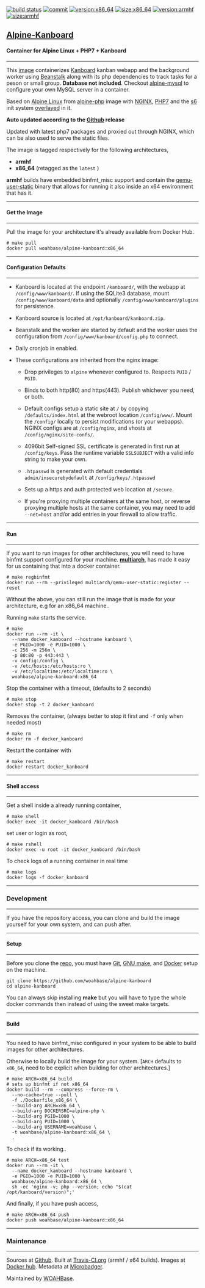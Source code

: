 [![build status][251]][232] [![commit][255]][231] [![version:x86_64][256]][235] [![size:x86_64][257]][235] [![version:armhf][258]][236] [![size:armhf][259]][236]

## [Alpine-Kanboard][234]
#### Container for Alpine Linux + PHP7 + Kanboard
---

This [image][233] containerizes [Kanboard][137] kanban webapp and
the background worker using [Beanstalk][140] along with its php
dependencies to track tasks for a peson or small group.
**Database not included**. Checkout [alpine-mysql][139] to
configure your own MySQL server in a container.

Based on [Alpine Linux][131] from [alpine-php][132] image with
[NGINX][135], [PHP7][136] and the [s6][133] init system
[overlayed][134] in it.

**Auto updated according to the [Github][138] release**

Updated with latest php7 packages and proxied out through NGINX,
which can be also used to serve the static files.

The image is tagged respectively for the following architectures,
* **armhf**
* **x86_64** (retagged as the `latest` )

**armhf** builds have embedded binfmt_misc support and contain the
[qemu-user-static][105] binary that allows for running it also inside
an x64 environment that has it.

---
#### Get the Image
---

Pull the image for your architecture it's already available from
Docker Hub.

```
# make pull
docker pull woahbase/alpine-kanboard:x86_64
```

---
#### Configuration Defaults
---

* Kanboard is located at the endpoint `/kanboard/`, with the
  webapp at `/config/www/kanboard/`. If using the SQLite3
  database, mount `/config/www/kanboard/data` and optionally
  `/config/www/kanboard/plugins` for persistence.

* Kanboard source is located at `/opt/kanboard/kanboard.zip`.

* Beanstalk and the worker are started by default and the worker
  uses the configuration from `/config/www/kanboard/config.php` to
  connect.

* Daily cronjob in enabled.

* These configurations are inherited from the nginx image:

    * Drop privileges to `alpine` whenever configured to. Respects
      `PUID` / `PGID`.

    * Binds to both http(80) and https(443). Publish whichever you
      need, or both.

    * Default configs setup a static site at `/` by copying
      `/defaults/index.html` at the webroot location
      `/config/www/`.  Mount the `/config/` locally to persist
      modifications (or your webapps). NGINX configs are at
      `/config/nginx`, and vhosts at `/config/nginx/site-confs/`.

    * 4096bit Self-signed SSL certificate is generated in first
      run at `/config/keys`. Pass the runtime variable
      `SSLSUBJECT` with a valid info string to make your own.

    * `.htpasswd` is generated with default credentials
      `admin/insecurebydefault` at `/config/keys/.htpasswd`

    * Sets up a https and auth protected web location at `/secure`.

    * If you're proxying multiple containers at the same host, or
      reverse proxying multiple hosts at the same container, you
      may need to add `--net=host` and/or add entries in your
      firewall to allow traffic.

---
#### Run
---

If you want to run images for other architectures, you will need
to have binfmt support configured for your machine. [**multiarch**][104],
has made it easy for us containing that into a docker container.

```
# make regbinfmt
docker run --rm --privileged multiarch/qemu-user-static:register --reset
```

Without the above, you can still run the image that is made for your
architecture, e.g for an x86_64 machine..

Running `make` starts the service.

```
# make
docker run --rm -it \
  --name docker_kanboard --hostname kanboard \
  -e PGID=1000 -e PUID=1000 \
  -c 256 -m 256m \
  -p 80:80 -p 443:443 \
  -v config:/config \
  -v /etc/hosts:/etc/hosts:ro \
  -v /etc/localtime:/etc/localtime:ro \
  woahbase/alpine-kanboard:x86_64
```

Stop the container with a timeout, (defaults to 2 seconds)

```
# make stop
docker stop -t 2 docker_kanboard
```

Removes the container, (always better to stop it first and `-f`
only when needed most)

```
# make rm
docker rm -f docker_kanboard
```

Restart the container with

```
# make restart
docker restart docker_kanboard
```

---
#### Shell access
---

Get a shell inside a already running container,

```
# make shell
docker exec -it docker_kanboard /bin/bash
```

set user or login as root,

```
# make rshell
docker exec -u root -it docker_kanboard /bin/bash
```

To check logs of a running container in real time

```
# make logs
docker logs -f docker_kanboard
```

---
### Development
---

If you have the repository access, you can clone and
build the image yourself for your own system, and can push after.

---
#### Setup
---

Before you clone the [repo][231], you must have [Git][101], [GNU make][102],
and [Docker][103] setup on the machine.

```
git clone https://github.com/woahbase/alpine-kanboard
cd alpine-kanboard
```
You can always skip installing **make** but you will have to
type the whole docker commands then instead of using the sweet
make targets.

---
#### Build
---

You need to have binfmt_misc configured in your system to be able
to build images for other architectures.

Otherwise to locally build the image for your system.
[`ARCH` defaults to `x86_64`, need to be explicit when building
for other architectures.]

```
# make ARCH=x86_64 build
# sets up binfmt if not x86_64
docker build --rm --compress --force-rm \
  --no-cache=true --pull \
  -f ./Dockerfile_x86_64 \
  --build-arg ARCH=x86_64 \
  --build-arg DOCKERSRC=alpine-php \
  --build-arg PGID=1000 \
  --build-arg PUID=1000 \
  --build-arg USERNAME=woahbase \
  -t woahbase/alpine-kanboard:x86_64 \
  .
```

To check if its working..

```
# make ARCH=x86_64 test
docker run --rm -it \
  --name docker_kanboard --hostname kanboard \
  -e PGID=1000 -e PUID=1000 \
  woahbase/alpine-kanboard:x86_64 \
  sh -ec 'nginx -v; php --version; echo "$(cat /opt/kanboard/version)";'
```

And finally, if you have push access,

```
# make ARCH=x86_64 push
docker push woahbase/alpine-kanboard:x86_64
```

---
### Maintenance
---

Sources at [Github][106]. Built at [Travis-CI.org][107] (armhf / x64 builds). Images at [Docker hub][108]. Metadata at [Microbadger][109].

Maintained by [WOAHBase][204].

[101]: https://git-scm.com
[102]: https://www.gnu.org/software/make/
[103]: https://www.docker.com
[104]: https://hub.docker.com/r/multiarch/qemu-user-static/
[105]: https://github.com/multiarch/qemu-user-static/releases/
[106]: https://github.com/
[107]: https://travis-ci.org/
[108]: https://hub.docker.com/
[109]: https://microbadger.com/

[131]: https://alpinelinux.org/
[132]: https://hub.docker.com/r/woahbase/alpine-php
[133]: https://skarnet.org/software/s6/
[134]: https://github.com/just-containers/s6-overlay
[135]: https://nginx.org
[136]: http://php.net/
[137]: https://kanboard.org/
[138]: https://github.com/kanboard/kanboard/releases
[139]: https://hub.docker.com/r/woahbase/alpine-mysql
[140]: http://kr.github.io/beanstalkd/

[201]: https://github.com/woahbase
[202]: https://travis-ci.org/woahbase/
[203]: https://hub.docker.com/u/woahbase
[204]: https://woahbase.online/

[231]: https://github.com/woahbase/alpine-kanboard
[232]: https://travis-ci.org/woahbase/alpine-kanboard
[233]: https://hub.docker.com/r/woahbase/alpine-kanboard
[234]: https://woahbase.online/#/images/alpine-kanboard
[235]: https://microbadger.com/images/woahbase/alpine-kanboard:x86_64
[236]: https://microbadger.com/images/woahbase/alpine-kanboard:armhf

[251]: https://travis-ci.org/woahbase/alpine-kanboard.svg?branch=master

[255]: https://images.microbadger.com/badges/commit/woahbase/alpine-kanboard.svg

[256]: https://images.microbadger.com/badges/version/woahbase/alpine-kanboard:x86_64.svg
[257]: https://images.microbadger.com/badges/image/woahbase/alpine-kanboard:x86_64.svg

[258]: https://images.microbadger.com/badges/version/woahbase/alpine-kanboard:armhf.svg
[259]: https://images.microbadger.com/badges/image/woahbase/alpine-kanboard:armhf.svg
